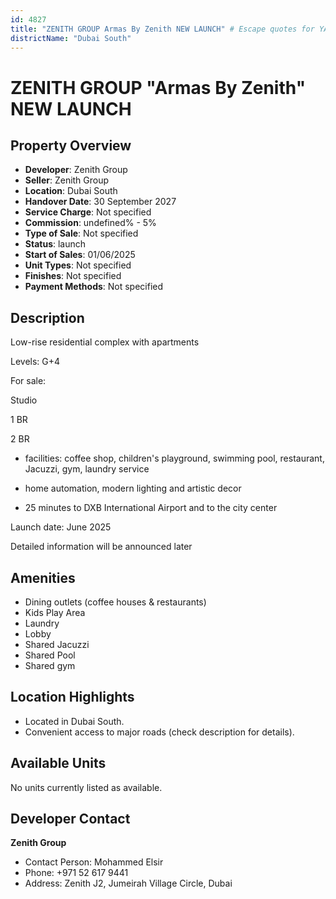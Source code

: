 ```yaml
---
id: 4827
title: "ZENITH GROUP Armas By Zenith NEW LAUNCH" # Escape quotes for YAML string
districtName: "Dubai South"
---
```


# ZENITH GROUP "Armas By Zenith" NEW LAUNCH

## Property Overview
- **Developer**: Zenith Group
- **Seller**: Zenith Group
- **Location**: Dubai South
- **Handover Date**: 30 September 2027
- **Service Charge**: Not specified
- **Commission**: undefined% - 5%
- **Type of Sale**: Not specified
- **Status**: launch
- **Start of Sales**: 01/06/2025
- **Unit Types**: Not specified
- **Finishes**: Not specified
- **Payment Methods**: Not specified

## Description
Low-rise residential complex with apartments

Levels: G+4



For sale:

Studio

1 BR

2 BR



- facilities: coffee shop, children's playground, swimming pool, restaurant, Jacuzzi, gym, laundry service

- home automation, modern lighting and artistic decor 

- 25 minutes to DXB International Airport and to the city center



Launch date: June 2025



Detailed information will be announced later

## Amenities
- Dining outlets  (coffee houses & restaurants)
- Kids Play Area
- Laundry
- Lobby
- Shared Jacuzzi
- Shared Pool
- Shared gym

## Location Highlights
- Located in Dubai South.
- Convenient access to major roads (check description for details).

## Available Units
No units currently listed as available.

## Developer Contact
**Zenith Group**
- Contact Person: Mohammed Elsir
- Phone: +971 52 617 9441
- Address: Zenith J2, Jumeirah Village Circle, Dubai
